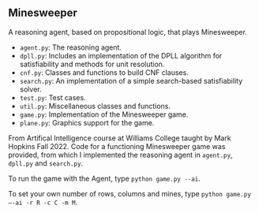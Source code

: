 
## Minesweeper

A reasoning agent, based on propositional logic, that plays Minesweeper.

- `agent.py`: The reasoning agent. 
- `dpll.py`: Includes an implementation of the DPLL algorithm for satisfiability and methods for unit resolution. 
- `cnf.py`: Classes and functions to build CNF clauses. 
- `search.py`: An implementation of a simple search-based satisfiability solver.
- `test.py`: Test cases.
- `util.py`: Miscellaneous classes and functions.
- `game.py`: Implementation of the Minesweeper game.
- `plane.py`: Graphics support for the game.

From Artifical Intelligence course at Williams College taught by Mark Hopkins Fall 2022. Code for a functioning Minesweeper game was provided, from which I implemented the reasoning agent in `agent.py`, `dpll.py` and `search.py`.

To run the game with the Agent, type `python game.py --ai`. 

To set your own number of rows, columns and mines, type `python game.py –-ai -r R -c C -m M`.

